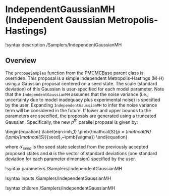 # IndependentGaussianMH (Independent Gaussian Metropolis-Hastings)

!syntax description /Samplers/IndependentGaussianMH

## Overview

The `proposeSamples` function from the [PMCMCBase](PMCMCBase.md) parent class is overriden. This proposal is a simple independent Metropolis-Hastings (M-H) using a Gaussian proposal centered on a seed state. The scale (standard deviation) of this Gaussian is user-specified for each model parameter. Note that the `IndependentGaussianMH` assumes that the noise variance (i.e., uncertainty due to model inadequacy plus experimental noise) is specified by the user. Expanding `IndependentGaussianMH` to infer the noise variance term will be considered in the future. If lower and upper bounds to the parameters are specified, the proposals are generated using a truncated Gaussian. Specifically, the new $p^{\text{th}}$ parallel proposal is given by:

\begin{equation}
\label{eqn:imh_1}
\pmb{\mathcal{S}}_p = \mathcal{N}(\pmb{\mathcal{S}}_{seed},~\pmb{\sigma})
\end{equation}

where $\pmb{\mathcal{S}}_{seed}$ is the seed state selected from the previously accepted proposed states and $\pmb{\sigma}$ is the vector of standard deviations (one standard deviation for each parameter dimension) specified by the user.

!syntax parameters /Samplers/IndependentGaussianMH

!syntax inputs /Samplers/IndependentGaussianMH

!syntax children /Samplers/IndependentGaussianMH
